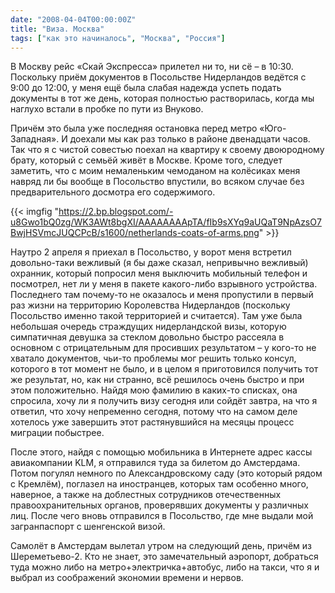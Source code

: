 ```yaml
---
date: "2008-04-04T00:00:00Z"
title: "Виза. Москва"
tags: ["как это начиналось", "Москва", "Россия"]
---
```


В Москву рейс «Скай Экспресса» прилетел ни то, ни сё – в 10:30. Поскольку приём документов в Посольстве Нидерландов ведётся с 9:00 до 12:00, у меня ещё была слабая надежда успеть подать документы в тот же день, которая полностью растворилась, когда мы наглухо встали в пробке по пути из Внуково.

<!--more-->

Причём это была уже последняя остановка перед метро «Юго-Западная». И доехали мы как раз только в районе двенадцати часов. Так что я с чистой совестью поехал на квартиру к своему двоюродному брату, который с семьёй живёт в Москве. Кроме того, следует заметить, что с моим немаленьким чемоданом на колёсиках меня навряд ли бы вообще в Посольство впустили, во всяком случае без предварительного досмотра его содержимого.

{{< imgfig "https://2.bp.blogspot.com/-u8Gwo1bQ0zg/WK3AWt8bgXI/AAAAAAAApTA/fIb9sXYq9aUQaT9NpAzsO7BwjHSVmcJUQCPcB/s1600/netherlands-coats-of-arms.png" >}}

Наутро 2 апреля я приехал в Посольство, у ворот меня встретил довольно-таки вежливый (я бы даже сказал, непривычно вежливый) охранник, который попросил меня выключить мобильный телефон и посмотрел, нет ли у меня в пакете какого-либо взрывного устройства. Последнего там почему-то не оказалось и меня пропустили в первый раз жизни на территорию Королевства Нидерландов (поскольку Посольство именно такой территорией и считается). Там уже была небольшая очередь страждущих нидерландской визы, которую симпатичная девушка за стеклом довольно быстро рассеяла в основном с отрицательным для просивших результатом – у кого-то не хватало документов, чьи-то проблемы мог решить только консул, которого в тот момент не было, и в целом я приготовился получить тот же результат, но, как ни странно, всё решилось очень быстро и при этом положительно. Найдя мою фамилию в каких-то списках, она спросила, хочу ли я получить визу сегодня или сойдёт завтра, на что я ответил, что хочу непременно сегодня, потому что на самом деле хотелось уже завершить этот растянувшийся на месяцы процесс миграции побыстрее.

После этого, найдя с помощью мобильника в Интернете адрес кассы авиакомпании KLM, я отправился туда за билетом до Амстердама. Потом погулял немного по Александровскому саду (это который рядом с Кремлём), поглазел на иностранцев, которых там особенно много, наверное, а также на доблестных сотрудников отечественных правоохранительных органов, проверявших документы у различных лиц. После чего вновь отправился в Посольство, где мне выдали мой загранпаспорт с шенгенской визой.

Самолёт в Амстердам вылетал утром на следующий день, причём из Шереметьево-2. Кто не знает, это замечательный аэропорт, добраться туда можно либо на метро+электричка+автобус, либо на такси, что я и выбрал из соображений экономии времени и нервов.
